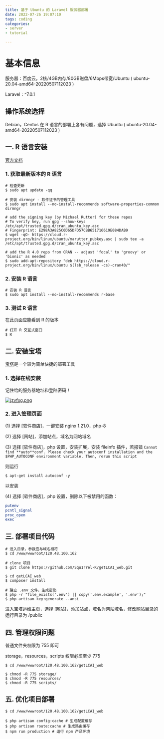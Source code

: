 ```yaml
---
title: 基于 Ubuntu 的 Laravel 服务器部署
date: 2022-07-26 19:07:10
tags: coding
categories:
- server
- tutorial

---
```


# 基本信息

服务器：百度云，2核/4GB内存/80GB磁盘/6Mbps带宽/Ubuntu ( ubuntu-20.04-amd64-20220507112023 ) 

Laravel：^7.0.1



## 操作系统选择

Debian，Centos 在 R 语言的部署上各有问题，选择 Ubuntu ( ubuntu-20.04-amd64-20220507112023 ) 



## 一. R 语言安装

[官方文档](https://cran.r-project.org/bin/linux/ubuntu/)



### 1. 获取最新版本的 R 语言

```shell
# 检查更新
$ sudo apt update -qq

# 安装 dirmngr - 软件证书的管理工具
$ sudo apt install --no-install-recommends software-properties-common dirmngr

# add the signing key (by Michael Rutter) for these repos
# To verify key, run gpg --show-keys /etc/apt/trusted.gpg.d/cran_ubuntu_key.asc 
# Fingerprint: E298A3A825C0D65DFD57CBB651716619E084DAB9
$ wget -qO- https://cloud.r-project.org/bin/linux/ubuntu/marutter_pubkey.asc | sudo tee -a /etc/apt/trusted.gpg.d/cran_ubuntu_key.asc

# add the R 4.0 repo from CRAN -- adjust 'focal' to 'groovy' or 'bionic' as needed
$ sudo add-apt-repository "deb https://cloud.r-project.org/bin/linux/ubuntu $(lsb_release -cs)-cran40/"
```



### 2. 安装 R 语言

```
# 安装 R 语言
$ sudo apt install --no-install-recommends r-base
```



### 3. 测试 R 语言

在此页面应能看到 R 的版本

```shell
# 打开 R 交互式窗口
$ R
```



## 二. 安装宝塔

[宝塔](https://www.bt.cn/new/index.html)是一个较为简单快捷的部署工具



### 1. 选择在线安装

记住给的服务器地址和登陆密码！

[![jzvfxg.png](https://s1.ax1x.com/2022/07/26/jzvfxg.png)](https://imgtu.com/i/jzvfxg)



### 2.  进入管理页面

(1) 选择 [软件商店]，一键安装 nginx 1.21.0，php-8

(2) 选择 [网站]，添加站点，域名为网站域名

(3) 选择 [软件商店]，php 设置，安装扩展，安装 fileinfo 插件，若报错 `Cannot find **auto**conf. Please check your autoconf installation and the $PHP_AUTOCONF environment variable. Then, rerun this script`

则运行

```shell
$ apt-get install autoconf -y
```

以安装

(4) 选择 [软件商店]，php 设置，删除以下被禁用的函数：

```php
putenv
pcntl_signal
proc_open
exec
```



## 三. 部署项目代码

```shell
# 进入目录，参数应与域名相符
$ cd /www/wwwroot/120.48.100.162

# clone 项目
$ git clone https://github.com/Squ1rrel-K/getLCAI_web.git

$ cd getLCAI_web
$ composer install

# 建立 .env 文件，生成密匙
$ php -r "file_exists('.env') || copy('.env.example', '.env');"
$ php artisan key:generate --ansi
```

进入宝塔运维主页，选择 [网站]，添加站点，域名为网站域名，修改网站目录的运行目录为 /public 



## 四. 管理权限问题

普通文件夹权限为 755 即可

storage，resources，scripts 权限必须至少 775

```shell
$ cd /www/wwwroot/120.48.100.162/getLCAI_web

$ chmod -R 775 storage/
$ chmod -R 775 resources/
$ chmod -R 775 scripts/
```



## 五. 优化项目部署

```shell
$ cd /www/wwwroot/120.48.100.162/getLCAI_web

$ php artisan config:cache # 生成配置缓存
$ php artisan route:cache # 生成路由缓存
$ npm run production # 运行 npm 产品环境
```

